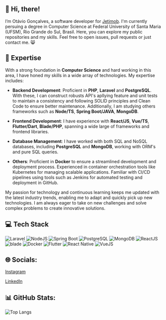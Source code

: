 ## 👋 Hi, there!

I’m Otávio Gonçalves, a software developer for [Jetimob](https://www.jetimob.com/). I'm currently persuing a degree in Computer Science at Federal University of Santa Maria (UFSM), Rio Grande do Sul, Brasil. Here, you can explore my public repositories and my skills. Feel free to open issues, pull requests or just contact me. 😸

## 🚀 Expertise

With a strong foundation in **Computer Science** and hard working in this area, I have honed my skills in a wide array of technologies. My expertise includes:

- **Backend Development**: Proficient in **PHP**, **Laravel** and **PostgreSQL**. With these, I can construct robusts API's apllying feature and unit tests to maintain a consistency and following SOLID principles and Clean Code to ensure better maintenance. Additionally, I am studying others frameworks such as **Node/TS**, **Spring Boot/JAVA**, **MongoDB**.

- **Frontend Development**: I have experience with **React/JS**, **Vue/TS**, **Flutter/Dart**, **Blade/PHP**, spanning a wide large of frameworks and frontend libraries.

- **Database Management**: I have worked with both SQL and NoSQL databases, including **PostgreSQL** and **MongoDB**, working with ORM's and pure SQL queries.

- **Others**: Proficient in **Docker** to ensure a streamlined development and deployment process. Experienced in container orchestration tools like Kubernetes for managing scalable applications. Familiar with CI/CD pipelines using tools such as Jenkins for automated testing and deployment in GitHub.

My passion for technology and continuous learning keeps me updated with the latest industry trends, enabling me to adapt and quickly pick up new technologies. I am always eager to take on new challenges and solve complex problems to create innovative solutions.

## 💻 Tech Stack
![Laravel](https://img.shields.io/badge/Laravel-%23FF2D20.svg?style=for-the-badge&logo=laravel&logoColor=white)
![NodeJS](https://img.shields.io/badge/node.js-6DA55F?style=for-the-badge&logo=node.js&logoColor=white)
![Spring Boot](https://img.shields.io/badge/Spring_Boot-%236DB33F.svg?style=for-the-badge&logo=spring-boot&logoColor=white)
![PostgreSQL](https://img.shields.io/badge/PostgreSQL-%23336791.svg?style=for-the-badge&logo=postgresql&logoColor=white)
![MongoDB](https://img.shields.io/badge/MongoDB-%234ea94b.svg?style=for-the-badge&logo=mongodb&logoColor=white)
![ReactJS](https://img.shields.io/badge/React-%2320232a.svg?style=for-the-badge&logo=react&logoColor=%2361DAFB)
![blade](https://img.shields.io/badge/Blade-%234ea94b.svg?style=for-the-badge&logo=laravel&logoColor=white)
![Docker](https://img.shields.io/badge/Docker-%230db7ed.svg?style=for-the-badge&logo=docker&logoColor=white)
![Flutter](https://img.shields.io/badge/Flutter-%2302569B.svg?style=for-the-badge&logo=Flutter&logoColor=white)
![React Native](https://img.shields.io/badge/react_native-%2320232a.svg?style=for-the-badge&logo=react&logoColor=%2361DAFB)
![VueJS](https://img.shields.io/badge/Vue.js-%2335495e.svg?style=for-the-badge&logo=vue.js&logoColor=%234FC08D)

## 🌐 Socials:
[Instagram](https://www.instagram.com/otaaviio_/)

[LinkedIn](https://www.linkedin.com/in/otaaaviio/)

## 📊 GitHub Stats:
![Top Langs](https://github-readme-stats.vercel.app/api/top-langs/?username=otaaaviio&layout=compact&theme=tokyonight)
